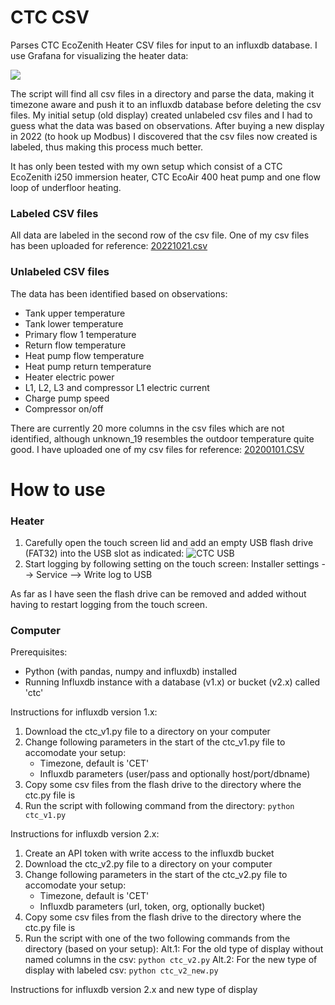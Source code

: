 # CTC CSV

Parses CTC EcoZenith Heater CSV files for input to an influxdb database. I use Grafana for visualizing the heater data:

![](./resources/ctc_grafana.gif)

The script will find all csv files in a directory and parse the data, making it timezone aware and push it to 
an influxdb database before deleting the csv files. My initial setup (old display) created unlabeled csv files and I had to guess what the data was based on observations. After buying a new display in 2022 (to hook up Modbus) I discovered that the csv files now created is labeled, thus making this process much better. 

It has only been tested with my own setup which consist of a 
CTC EcoZenith i250 immersion heater, CTC EcoAir 400 heat pump and one flow loop of underfloor heating.

### Labeled CSV files
All data are labeled in the second row of the csv file. One of my csv files has been uploaded for reference: [20221021.csv](./resources/20221021.csv)

### Unlabeled CSV files
The data has been identified based on observations:
* Tank upper temperature
* Tank lower temperature
* Primary flow 1 temperature
* Return flow temperature
* Heat pump flow temperature
* Heat pump return temperature
* Heater electric power
* L1, L2, L3 and compressor L1 electric current
* Charge pump speed
* Compressor on/off

There are currently 20 more columns in the csv files which are not identified, although unknown_19 resembles the 
outdoor temperature quite good. I have uploaded one of my csv files for reference: [20200101.CSV](./resources/20200101.CSV)

# How to use

### Heater
1. Carefully open the touch screen lid and add an empty USB flash drive (FAT32) into the USB slot as indicated:
![CTC USB](./resources/ctc_usb.jpg)
2. Start logging by following setting on the touch screen: Installer settings --> Service --> Write log to USB

As far as I have seen the flash drive can be removed and added without having to restart logging from the touch screen.

### Computer

Prerequisites:
* Python (with pandas, numpy and influxdb) installed
* Running Influxdb instance with a database (v1.x) or bucket (v2.x) called 'ctc'

Instructions for influxdb version 1.x:
1. Download the ctc_v1.py file to a directory on your computer
2. Change following parameters in the start of the ctc_v1.py file to accomodate your setup:
    * Timezone, default is 'CET'
    * Influxdb parameters (user/pass and optionally host/port/dbname)
3. Copy some csv files from the flash drive to the directory where the ctc.py file is
4. Run the script with following command from the directory: `python ctc_v1.py`

Instructions for influxdb version 2.x:
1. Create an API token with write access to the influxdb bucket 
2. Download the ctc_v2.py file to a directory on your computer
3. Change following parameters in the start of the ctc_v2.py file to accomodate your setup:
    * Timezone, default is 'CET'
    * Influxdb parameters (url, token, org, optionally bucket)
4. Copy some csv files from the flash drive to the directory where the ctc.py file is
5. Run the script with one of the two following commands from the directory (based on your setup):
    Alt.1: For the old type of display without named columns in the csv: `python ctc_v2.py`
    Alt.2: For the new type of display with labeled csv: `python ctc_v2_new.py`

Instructions for influxdb version 2.x and new type of display
